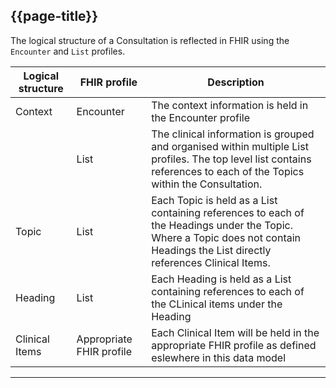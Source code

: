 ## {{page-title}}

The logical structure of a Consultation is reflected in FHIR using the `Encounter` and `List` profiles.

<table data-responsive class="nhsd-!t-margin-bottom-6">
    <thead>
        <th data-no-sort>Logical structure</th>
        <th data-no-sort>FHIR profile</th>
        <th data-no-sort>Description</th>
    </thead>
    <tbody>
        <tr>
            <td>Context</td>
            <td>Encounter</td>
            <td>The context information is held in the Encounter profile</td>
        </tr>
        <tr>
            <td></td>
            <td>List</td>
            <td>The clinical information is grouped and organised within multiple List profiles. The top level list contains references to each of the Topics within the Consultation.</td>
        </tr>
        <tr>
            <td>Topic</td>
            <td>List</td>
            <td>Each Topic is held as a List containing references to each of the Headings under the Topic.<br />Where a Topic does not contain Headings the List directly references Clinical Items.</td>
        </tr>
        <tr>
            <td>Heading</td>
            <td>List</td>
            <td>Each Heading is held as a List containing references to each of the CLinical items under the Heading</td>
        </tr>
        <tr>
            <td>Clinical Items</td>
            <td>Appropriate FHIR profile</td>
            <td>Each Clinical Item will be held in the appropriate FHIR profile as defined eslewhere in this data model</td>
        </tr>
    </tbody>
</table>

---